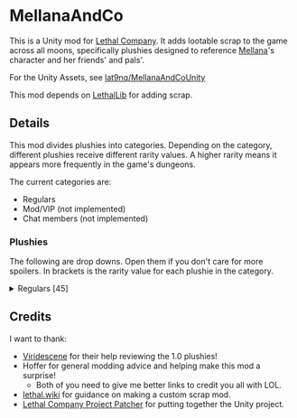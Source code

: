 # MellanaAndCo
This is a Unity mod for [Lethal Company](https://store.steampowered.com/app/1966720/Lethal_Company/). It adds lootable scrap to the game across all moons, specifically plushies designed to reference [Mellana](https://www.twitch.tv/mellana)'s character and her friends' and pals'.

For the Unity Assets, see [lat9nq/MellanaAndCoUnity](https://github.com/lat9nq/MellanaAndCoUnity)

This mod depends on [LethalLib](https://thunderstore.io/c/lethal-company/p/Evaisa/LethalLib/) for adding scrap.

## Details

This mod divides plushies into categories. Depending on the category, different plushies receive different rarity values. A higher rarity means it appears more frequently in the game's dungeons.

The current categories are:
- Regulars
- Mod/VIP (not implemented)
- Chat members (not implemented)

### Plushies

The following are drop downs. Open them if you don't care for more spoilers. In brackets is the rarity value for each plushie in the category.

<details>
<summary>Regulars [45]</summary>

- [Mellana](https://www.twitch.tv/mellana)
  - Luna
- [Lana](https://www.twitch.tv/lana460)
  - Gerbert
- [DUDE](https://www.twitch.tv/thatsrb2dude)
- [Wilbo](https://www.twitch.tv/Wilbos_World)
  - Wilmoon
</details>

## Credits

I want to thank:
- [Viridescene](https://www.twitch.tv/viridescence) for their help reviewing the 1.0 plushies!
- Hoffer for general modding advice and helping make this mod a surprise!
  - Both of you need to give me better links to credit you all with LOL.
- [lethal.wiki](https://lethal.wiki) for guidance on making a custom scrap mod.
- [Lethal Company Project Patcher](https://github.com/nomnomab/unity-lc-project-patcher) for putting together the Unity project.
